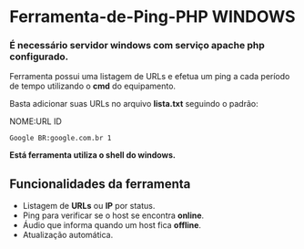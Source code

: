 
#                                                       Ferramenta-de-Ping-PHP WINDOWS

### É necessário servidor windows com serviço apache php configurado.

Ferramenta possui uma listagem de URLs e efetua um ping a cada período de tempo utilizando o **cmd** do equipamento.

Basta adicionar suas URLs no arquivo **lista.txt** seguindo o padrão:

NOME:URL ID                                                                                                               

    Google BR:google.com.br 1

**Está ferramenta utiliza o shell do windows.**

## Funcionalidades da ferramenta

 - Listagem de **URLs** ou **IP** por status.
 - Ping para verificar se o host se encontra **online**.
 - Áudio que informa quando um host fica **offline**.
 - Atualização automática.
